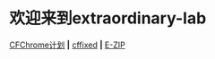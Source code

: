 # 欢迎来到extraordinary-lab

[CFChrome计划](https://extraodinary-lab.github.io/CFChrome) **|** [cffixed](https://extraodinary-lab.github.io/cffixed) **|** [E-ZIP](https://exraordinary-lab.github.io/E-ZIP)
